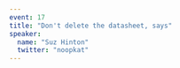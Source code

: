 ```yaml
---
event: 17
title: "Don't delete the datasheet, says"
speaker:
  name: "Suz Hinton"
  twitter: "noopkat"
---
```

